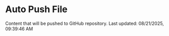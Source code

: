 # Auto Push File

Content that will be pushed to GitHub repository.
Last updated: 08/21/2025, 09:39:46 AM